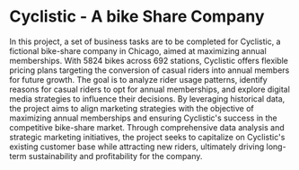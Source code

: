 # Cyclistic - A bike Share Company


In this project, a set of business tasks are to be completed for Cyclistic, a fictional bike-share company in Chicago, aimed at maximizing annual memberships. With 5824 bikes across 692 stations, Cyclistic offers flexible pricing plans targeting the conversion of casual riders into annual members for future growth. The goal is to analyze rider usage patterns, identify reasons for casual riders to opt for annual memberships, and explore digital media strategies to influence their decisions. By leveraging historical data, the project aims to align marketing strategies with the objective of maximizing annual memberships and ensuring Cyclistic's success in the competitive bike-share market. Through comprehensive data analysis and strategic marketing initiatives, the project seeks to capitalize on Cyclistic's existing customer base while attracting new riders, ultimately driving long-term sustainability and profitability for the company.
